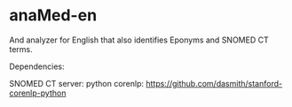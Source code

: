 # anaMed-en
And analyzer for English that also identifies Eponyms and SNOMED CT terms.

Dependencies:

SNOMED CT server: 
python corenlp: https://github.com/dasmith/stanford-corenlp-python
